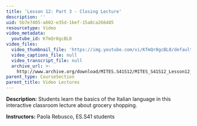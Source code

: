 ```yaml
---
title: 'Lesson 12: Part 3 - Closing Lecture'
description: ''
uid: 5b7e7405-a602-e35d-1bef-15a8ca266485
resourcetype: Video
video_metadata:
  youtube_id: KfmQr8gcBL0
video_files:
  video_thumbnail_file: 'https://img.youtube.com/vi/KfmQr8gcBL0/default.jpg'
  video_captions_file: null
  video_transcript_file: null
  archive_url: >-
    http://www.archive.org/download/MITES.S41S12/MITES_S41S12_Lesson12_Part3_300k.mp4
parent_type: CourseSection
parent_title: Video Lectures
---
```


**Description:** Students learn the basics of the Italian language in this interactive classroom lecture about grocery shopping.

**Instructors:** Paola Rebusco, ES.S41 students

